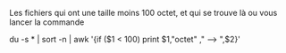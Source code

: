 Les fichiers qui ont une taille moins 100 octet, et qui se trouve là ou vous lancer la commande

du -s * | sort -n | awk '{if ($1 < 100) print $1,"octet" ," --> ",$2}'
